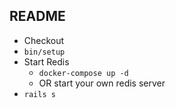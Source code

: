 ## README

* Checkout
* `bin/setup`
* Start Redis
  * `docker-compose up -d` 
  * OR start your own redis server
* `rails s`